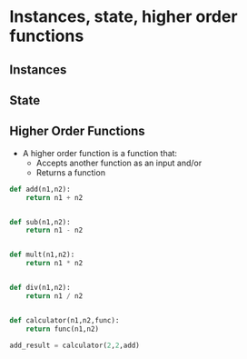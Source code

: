 # Instances, state, higher order functions

## Instances



## State



## Higher Order Functions

- A higher order function is a function that:
  - Accepts another function as an input
  and/or
  - Returns a function

```py
def add(n1,n2):
    return n1 + n2


def sub(n1,n2):
    return n1 - n2


def mult(n1,n2):
    return n1 * n2


def div(n1,n2):
    return n1 / n2


def calculator(n1,n2,func):
    return func(n1,n2)

add_result = calculator(2,2,add)
```
